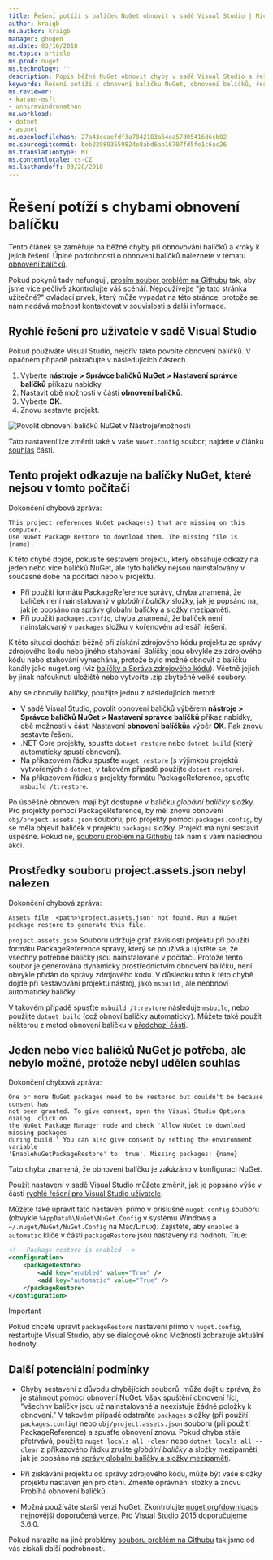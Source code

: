 ```yaml
---
title: Řešení potíží s balíček NuGet obnovit v sadě Visual Studio | Microsoft Docs
author: kraigb
ms.author: kraigb
manager: ghogen
ms.date: 03/16/2018
ms.topic: article
ms.prod: nuget
ms.technology: ''
description: Popis běžné NuGet obnovit chyby v sadě Visual Studio a řešení potíží s nimi.
keywords: Řešení potíží s obnovení balíčku NuGet, obnovení balíčků, řešení potíží
ms.reviewer:
- karann-msft
- unniravindranathan
ms.workload:
- dotnet
- aspnet
ms.openlocfilehash: 27a43ceaefdf3a7842183a64ea57d05416d6cb02
ms.sourcegitcommit: beb229893559824e8abd6ab16707fd5fe1c6ac26
ms.translationtype: MT
ms.contentlocale: cs-CZ
ms.lasthandoff: 03/28/2018
---
```

# <a name="troubleshooting-package-restore-errors"></a>Řešení potíží s chybami obnovení balíčku

Tento článek se zaměřuje na běžné chyby při obnovování balíčků a kroky k jejich řešení. Úplné podrobnosti o obnovení balíčků naleznete v tématu [obnovení balíčků](../consume-packages/package-restore.md#enabling-and-disabling-package-restore).

Pokud pokynů tady nefungují, [prosím soubor problém na Githubu](https://github.com/NuGet/docs.microsoft.com-nuget/issues) tak, aby jsme více pečlivě zkontrolujte váš scénář. Nepoužívejte "je tato stránka užitečné?" ovládací prvek, který může vypadat na této stránce, protože se nám nedává možnost kontaktovat v souvislosti s další informace.

## <a name="quick-solution-for-visual-studio-users"></a>Rychlé řešení pro uživatele v sadě Visual Studio

Pokud používáte Visual Studio, nejdřív takto povolte obnovení balíčků. V opačném případě pokračujte v následujících částech.

1. Vyberte **nástroje > Správce balíčků NuGet > Nastavení správce balíčků** příkazu nabídky.
1. Nastavit obě možnosti v části **obnovení balíčků**.
1. Vyberte **OK**.
1. Znovu sestavte projekt.

![Povolit obnovení balíčků NuGet v Nástroje/možnosti](../consume-packages/media/restore-01-autorestoreoptions.png)

Tato nastavení lze změnit také v vaše `NuGet.config` soubor; najdete v článku [souhlas](#consent) části.

<a name="missing"></a>

## <a name="this-project-references-nuget-packages-that-are-missing-on-this-computer"></a>Tento projekt odkazuje na balíčky NuGet, které nejsou v tomto počítači

Dokončení chybová zpráva:

```output
This project references NuGet package(s) that are missing on this computer.
Use NuGet Package Restore to download them. The missing file is {name}.
```

K této chybě dojde, pokusíte sestavení projektu, který obsahuje odkazy na jeden nebo více balíčků NuGet, ale tyto balíčky nejsou nainstalovány v současné době na počítači nebo v projektu.

- Při použití formátu PackageReference správy, chyba znamená, že balíček není nainstalovaný v *globální balíčky* složky, jak je popsáno na, jak je popsáno na [správy globální balíčky a složky mezipaměti](managing-the-global-packages-and-cache-folders.md).
- Při použití `packages.config`, chyba znamená, že balíček není nainstalovaný v `packages` složku v kořenovém adresáři řešení.

K této situaci dochází běžně při získání zdrojového kódu projektu ze správy zdrojového kódu nebo jiného stahování. Balíčky jsou obvykle ze zdrojového kódu nebo stahování vynechána, protože bylo možné obnovit z balíčku kanály jako nuget.org (viz [balíčky a Správa zdrojového kódu](Packages-and-Source-Control.md)). Včetně jejich by jinak nafouknutí úložiště nebo vytvořte .zip zbytečně velké soubory.

Aby se obnovily balíčky, použijte jednu z následujících metod:

- V sadě Visual Studio, povolit obnovení balíčků výběrem **nástroje > Správce balíčků NuGet > Nastavení správce balíčků** příkaz nabídky, obě možnosti v části Nastavení **obnovení balíčků**a výběr  **OK**. Pak znovu sestavte řešení.
- .NET Core projekty, spusťte `dotnet restore` nebo `dotnet build` (který automaticky spustí obnovení).
- Na příkazovém řádku spusťte `nuget restore` (s výjimkou projektů vytvořených s `dotnet`, v takovém případě použijte `dotnet restore`).
- Na příkazovém řádku s projekty formátu PackageReference, spusťte `msbuild /t:restore`.

Po úspěšné obnovení mají být dostupné v balíčku *globální balíčky* složky. Pro projekty pomocí PackageReference, by měl znovu obnovení `obj/project.assets.json` souboru; pro projekty pomocí `packages.config`, by se měla objevit balíček v projektu `packages` složky. Projekt má nyní sestavit úspěšně. Pokud ne, [souboru problém na Githubu](https://github.com/NuGet/docs.microsoft.com-nuget/issues) tak nám s vámi následnou akci.

<a name="assets"></a>

## <a name="assets-file-projectassetsjson-not-found"></a>Prostředky souboru project.assets.json nebyl nalezen

Dokončení chybová zpráva:

```output
Assets file '<path>\project.assets.json' not found. Run a NuGet package restore to generate this file.
```

`project.assets.json` Souboru udržuje graf závislostí projektu při použití formátu PackageReference správy, který se používá a ujistěte se, že všechny potřebné balíčky jsou nainstalované v počítači. Protože tento soubor je generována dynamicky prostřednictvím obnovení balíčku, není obvykle přidán do správy zdrojového kódu. V důsledku toho k této chybě dojde při sestavování projektu nástroj, jako `msbuild` , ale neobnoví automaticky balíčky.

V takovém případě spusťte `msbuild /t:restore` následuje `msbuild`, nebo použijte `dotnet build` (což obnoví balíčky automaticky). Můžete také použít některou z metod obnovení balíčku v [předchozí části](#missing).

<a name="consent"></a>

## <a name="one-or-more-nuget-packages-need-to-be-restored-but-couldnt-be-because-consent-has-not-been-granted"></a>Jeden nebo více balíčků NuGet je potřeba, ale nebylo možné, protože nebyl udělen souhlas

Dokončení chybová zpráva:

```output
One or more NuGet packages need to be restored but couldn't be because consent has
not been granted. To give consent, open the Visual Studio Options dialog, click on
the NuGet Package Manager node and check 'Allow NuGet to download missing packages
during build.' You can also give consent by setting the environment variable
'EnableNuGetPackageRestore' to 'true'. Missing packages: {name}
```

Tato chyba znamená, že obnovení balíčku je zakázáno v konfiguraci NuGet.

Použít nastavení v sadě Visual Studio můžete změnit, jak je popsáno výše v části [rychlé řešení pro Visual Studio uživatele](#quick-solution-for-visual-studio-users).

Můžete také upravit tato nastavení přímo v příslušné `nuget.config` souboru (obvykle `%AppData%\NuGet\NuGet.Config` v systému Windows a `~/.nuget/NuGet/NuGet.Config` na Mac/Linux). Zajistěte, aby `enabled` a `automatic` klíče v části `packageRestore` jsou nastaveny na hodnotu True:

```xml
<!-- Package restore is enabled -->
<configuration>
    <packageRestore>
        <add key="enabled" value="True" />
        <add key="automatic" value="True" />
    </packageRestore>
</configuration>
```

> [!Important]
> Pokud chcete upravit `packageRestore` nastavení přímo v `nuget.config`, restartujte Visual Studio, aby se dialogové okno Možnosti zobrazuje aktuální hodnoty.

## <a name="other-potential-conditions"></a>Další potenciální podmínky

- Chyby sestavení z důvodu chybějících souborů, může dojít u zpráva, že je stáhnout pomocí obnovení NuGet. Však spuštění obnovení říci, "všechny balíčky jsou už nainstalované a neexistuje žádné položky k obnovení." V takovém případě odstraňte `packages` složky (při použití `packages.config`) nebo `obj/project.assets.json` souboru (při použití PackageReference) a spusťte obnovení znovu. Pokud chyba stále přetrvává, použijte `nuget locals all -clear` nebo `dotnet locals all --clear` z příkazového řádku zrušte *globální balíčky* a složky mezipaměti, jak je popsáno na [správy globální balíčky a složky mezipaměti](managing-the-global-packages-and-cache-folders.md).

- Při získávání projektu od správy zdrojového kódu, může být vaše složky projektu nastaven jen pro čtení. Změňte oprávnění složky a znovu Probíhá obnovení balíčků.

- Možná používáte starší verzi NuGet. Zkontrolujte [nuget.org/downloads](https://www.nuget.org/downloads) nejnovější doporučená verze. Pro Visual Studio 2015 doporučujeme 3.6.0.

Pokud narazíte na jiné problémy [souboru problém na Githubu](https://github.com/NuGet/docs.microsoft.com-nuget/issues) tak jsme od vás získali další podrobnosti.